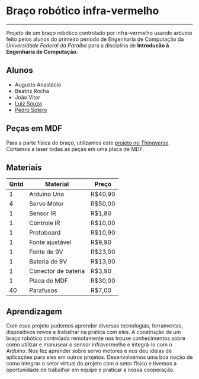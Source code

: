 # Braço robótico infra-vermelho
***
 Projeto de um braço robótico controlado por infra-vermelho usando arduino feito pelos alunos do primeiro período de Engenharia de Computação da *Universidade Federal da Paraíba* para a disciplina de **Introducão à Engenharia de Computação**.
 
## Alunos
* Augusto Anastácio
* Beatriz Rocha
* João Vitor
* [Luiz Souza](https://github.com/GusttavoOliveira)
* [Pedro Sotero](https://github.com/pedrosotero)

## Peças em MDF
 Para a parte física do braço, utilizamos este [projeto no Thingverse](https://www.thingiverse.com/thing:360108).
 Cortamos a laser todas as peças em uma placa de MDF.

## Materiais
 Qntd | Material | Preço
 ---|---|---
 1 | Arduino Uno | R$40,90
 4 | Servo Motor | R$50,00
 1 | Sensor IR | R$1,80
 1 | Controle IR | R$10,00
 1 | Protoboard | R$10,90
 1 | Fonte ajustável | R$9,90
 1 | Fonte de 9V | R$23,00
 1 | Bateria de 9V | R$13,00
 1 | Conector de bateria | R$3,90
 1 | Placa de MDF | R$30,00
 40 | Parafusos| R$7,00

 ## Aprendizagem
 Com esse projeto pudemos aprender diversas tecnologias, ferramentas, dispositivos novos e trabalhar na prática com eles. A construção de um braço robótico controlado remotamente nos trouxe conhecimentos sobre como utilizar e manusear o sensor infravermelho e integrá-lo com o *Arduino*. Nos fez aprender sobre servo motores e nos deu ideias de aplicações para eles em outros projetos. Desenvolvemos uma boa noção de como integrar o setor virtual do projeto com o setor físico e tivemos a oportunidade de trabalhar em equipe e praticar a nossa cooperação.

